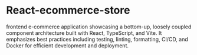 # React-ecommerce-store

frontend e-commerce application showcasing a bottom-up, loosely coupled component architecture built with React, TypeScript, and Vite. It emphasizes best practices including testing, linting, formatting, CI/CD, and Docker for efficient development and deployment.
